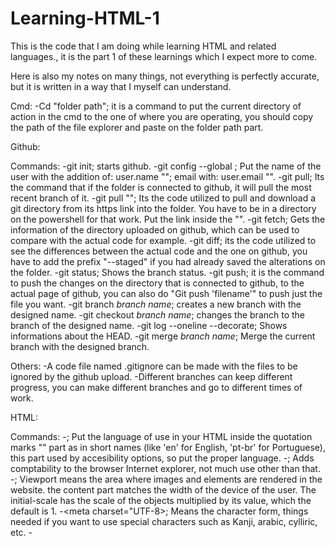 # Learning-HTML-1
This is the code that I am doing while learning HTML and related languages., it is the part 1 of these learnings which I expect more to come.

Here is also my notes on many things, not everything is perfectly accurate, but it is written in a way that I myself can understand.

Cmd:
-Cd "folder path"; it is a command to put the current directory of action in the cmd to the one of where you are operating, you should copy the path of the file explorer and paste on the folder path part.

Github:

 Commands:
-git init; starts github.
-git config --global ; Put the name of the user with the addition of: user.name ""; email with: user.email "".
-git pull; Its the command that if the folder is connected to github, it will pull the most recent branch of it.
-git pull ""; Its the code utilized to pull and download a git directory from its https link into the folder. You have to be in a directory on the powershell for that work.  Put the link inside the "".
-git fetch; Gets the information of the directory uploaded on github, which can be used to compare with the actual code for example.
-git diff; its the code utilized to see the differences between the actual code and the one on github, you have to add the prefix "--staged" if you had already saved the   alterations on the folder.
-git status; Shows the branch status.
-git push; it is the command to push the changes on the directory that is connected to github, to the actual page of github, you can also do "Git push 'filename'" to push just  the file you want.
-git branch *branch name*; creates a new branch with the designed name.
-git checkout *branch name*; changes the branch to the branch of the designed name.
-git log --oneline --decorate; Shows informations about the HEAD.
-git merge *branch name*; Merge the current branch with the designed branch.

 Others:
-A code file named .gitignore can be made with the files to be ignored by the github upload.
-Different branches can keep different progress, you can make different branches and go to different times of work.

HTML:

 Commands:
-<html lang="">; Put the language of use in your HTML inside the quotation marks "" part as in short names (like 'en' for English, 'pt-br' for Portuguese), this part used by  accesibility options, so put the proper language.
-<meta http-equiv="X-UA-Compatible" content="IE=edge">; Adds comptability to the browser Internet explorer, not much use other than that.
-<meta name="viewport" content="width=device-width, initial-scale=1.0">; Viewport means the area where images and elements are rendered in the website. the content part   matches the width of the device of the user. The initial-scale has the scale of the objects multiplied by its value, which the default is 1.
-<meta charset="UTF-8>; Means the character form, things needed if you want to use special characters such as Kanji, arabic, cylliric, etc.
-<title>; Is an element to define the name of your tab
-<p>; It is an element. Writes plainly inside your tab, by using two separate instances you create the phrases in different lines, it will never create paragraphs within the  same instance unless it has a <br> between it.
-<br>; It is a non-closed tag to breakdown lines inside <p>.
-<b>; It is an inline that turns whatever text inside it into Bold. <strong> is an alternative that works the same way.
-<i>; It is an inline that turns whatever text inside it into Italic. <em> is an alternative that works the same way.
-<u>; It is an inline that turns whatever text inside it into underlined. It is outdated by its CSS equivalent.
-<s>; It is an inline that turns whatever text inside it into strikethrough.
-<mark>; It is inline that turns whatever text inside it into highlighted words.
-<span>; It is the CSS equivalent that can work inline to change whatever text into something different.
-<pre>; It is an element that turns whatever words inside it into pre-formated text (The kind of text code is written as).
-<code>; It is an inline. It does the same as <pre> but it works inline.
-<blockquote>; It is an element that separates a block to the text written on it.
-<sup>; It is an inline turns whatever text inside it into a small text on the half above of the regular text (normally used to do things like 2^10 have the 10 being small at  the side of the 10).
--<sub>; It is an inline turns whatever text inside it into a small text on the half below of the regular text (normally used to do things chemical elements).
-<div>; It is an element. It creates a new block section of the HTML.
-<header>; It is an element made to refer to the structure that stays on top of the page, the difference is semantics for code structure.
-<main>; It is an element made to refer to the main contents of the page, the difference is semantics.
-<footer>; It is an element made to refer to the structure that stays on the bottom of the page, the difference is semantics for code structure.
-<aside>; It is an element made to refer to the structure that stays on the side of the page, the difference is semantics for code structure.
-<nav>; It is is an element that implements a navegation bar, a bar that works like a lateral list on the top of a website.
-<section id="">; It is an element made to refer to the sections inside a page.
-<article>; It is an element, you can use all semantic tags inside of it with it being separated from the main code.
-<!--  -->; Is the commentary function in HTML, on VSCode you can use ctrl+/ to easily form comments.
-<h1> to <h6>; It is an element and level of headers you can have, you have from 1 to 6, with all numbers between them, the higher the number, the smaller it is.
-<a href="">; It is an element to implement links, you put the link between the brackets and inside the element you write the text you want to have referencing to that link as  a hyperlink. It has the configurations: target=""; Which you can put the following between the brackets to do the following things: "_blank" creates a new tab to enter the   link, "_self" it is the default configuration which goes from the website into the link without changing tabs. 
 By putting "/" it will always go back to the main page.
 You can use the element <img src="" alt=""> inside it to refer to a clickeable image that will go to the desired link.
-<img src="" alt="">; It is an exception to the rule of having to close the tag. It creates an image in your tab.
 You can put the following configs inside it: 
 src=""; requests the directory/source and name of the image, where you put the directory and image file you plan to put in, alternatively you can paste the link of   the  image from the internet directly inside the src and it will work the same, write everything inside the quotations. 
 alt=""; is a description of the image you  uploaded. Extra configurations: 
 width=""; is the width size in pixels of your image, you must write the numbers of the pixels inside the quotations, if the height is not specified it will automatically  match the width in proportions, alternatively you can also utilize percentage of the header that the image will use as space, like "10%".
 height=""; works exactly like the width, but for height. By defining both height and width the image files will have the desired pixel size regardless of proportions.
-<figure>; It is an element that is normally used in code structure to put the element <img src="" alt=""> inside and have a clearer code.
-<figcaption; It is an element that is normally used in code structure to add captions to images inside the <figure> element.
-<ul>; It is an element that creates a list that is numbered, to insert items in it you have to utilize the element <li>.
-<ol>; It is an element that creates a list that is numbered, to insert items in it you have to utilize the element <li>.
-<li>; It is an element that is utilized in lists to be elements of the list, inside this element you can write what should appear in the list.
-<table>; It is an element that serves to form a table of contents. 
 You can put the following configs inside of it: 
 border =""; it is a config that adds a border around the   table with a different style based on the number put inside the "".
-<thead>; It is an element utilized to serve as the head of the <table> element.
-<tbody>; It is an element utilized to serve as the body of the <table> element.
-<tr>; It is an element that creates a row inside the parts of a <table> element.
-<th>; It is an element defines the name of the row inside <tr> element that is inside of a <thead>.
-<form>; It is an element that is utilized to create forms. 
 You can put the following configs inside of it: 
 action=""; its the action done when submited, when left empty it refreshes the page.
 method="";
-<input id="">; It is a non-closed tag that creates field to be filled by the user with many different configurations. 
 You can put the following configs inside of it:
 type=""; defines the types are to be put in, the following types can be used: "text", "password", "email", "number", "date", "time", "file", "url", "checkbox", "color",  "range" (scroll), "radio" (single choice checkbox), "reset" (clears all other letterboxes), "submit" 
 placeholder=""; puts a grey text for when the letterbox isn't being utilized, commonly used to indicate what should be written inside by the user.
-<label>; It is an element that is used to apply labels to other elements, what's written inside of it that will be applied.
 You can put the following configs inside of it:
 for=""; Refers to which element the label will be applied to, put the id of the element you want inside the "".
 value=""; Already sets a initial text inside the letterbox.
-<textarea>; It is an element that creates a big area to text to be put in, they have rows and columns that are configurable.
-<select>; It is a tag to give a list that will give options to the user to select. Utilize <option> inside it to put the options.
-<option>; It is utilized to details the options inside something. Value inside of it works similar to ID.
 You can put the following configs inside of it:
 disabled; You can put to grey out the option and put an option that can't be selected, you can also use: disabled selected; to make it be the default answer.
-<Style>; It is an element that works exactly as its CSS equivalent.
-<link>; Links to a .css file that will be utilized.

 Others:
-HTML must have these three in order <HTML>,<Head>, and <Body>.
-You can just type HTML and press tab on VSCode to get the presets, you can also just type "!" to do the same.
-All elements must end with an equivalent </element>, it is noticeable that all details and configurations of the element, stay just in the first part.
-Shift+alt+down arrow = Duplicates the line to the line below.
-If you type just "element*number" without quotation marks and press tab, it will create the desired number of element.
-Inline are codes that are formated like elements, but are meant to be written inside elements, they do things like change the text inside the elements.
-None of the elements require an: id =""; but it is good to always give them ids so they can be reffered to by other elements.
-To elements be identified by javascript, you need to add: name=""; to the element.
-You can put: class""; inside the elements to define classes on the tags and elements.

CSS:

Others:
 On CSS, different from HTML, remember to always add ";" at the end of the commands.

 Hexadecimal colors works like this: The first two digits represent the red, the second the green, the third the blue, instead of numbers, for a stronger color you can use      letters from A to F in the hexadecimal, with FF being the full color, always the first digit of a color pair is the one that has to have the stronger tone.

 To work with classes in CSS, you have to add a "." on the start of them when writing them down, otherwise it will only work with elements.

 You can utilize "*" like a configurable class to change things in CSS itself.

 You can utilize "," to refer to many classes, just like doing normal classes, but adding the comma and the new element to the side.

 You can utilize .class element; to refer solely to the element inside this class.

 More than a single h1 can give conflicts on the search engines.

 You can utilize a blank div with established width and height to create space.

 Elements needs to have the display:inline-block configuration to fit at the side of each other, images have that configuration by default.

 "element.class" is a semantic utilized to search an element whose the class is the class put in, the reverse of "class element".

 General size definitions with the "n" being the desired number and the space being something that should be ignored: n px (where px is the number of pixels), n rem (rem is a   size that considers the size of the :root as a base, with  the number in it being the multiplier of that original number), n em (It ignores the root and takes whatever are     the  new base value), n vh/n vw (Is the size full based on the user configuration, note that the number works in percentage in  this case, vh is for height and vw is for  width), n fr(is a flexible unit, that will work depending on the space the other elements at its side occupy).

 calc(); is the way to make values become calculus, you can do things like (100vh - 7rem) and the result is the number that will be applied, you use that on options  that   requires numbers, you can utilize extra parenthesis inside of it to make extra calculus like (100 - (7 * 2rem)).

 To reference ids utilize "#id" without the quotations, much like ".class".

 To reference to (data-placholdername ="") for attributes, utilize [data-placeholdername =""], you can also select all of the attributes inside the tag with the following     syntax: [data-placeholdername] .

Configurations of css:
 General configs:
 style=""; You can use the following configurations inside style or make a CSS with the following.

 width: ; defines the width of the element, you can input the number of pixels like "100px", or you can put the percentage of the element you want displayed like "100%" do      note that normaly putting both width and height in 100%  makes the an image invisible.

 height: ; defines the height of the element you can input the number of pixels like "100px", or you can put the percentage of the element you want displayed like "100%", do    note that normaly putting both width and height in 100% makes the an image invisible.

 min-width: ; Defines the minimum width which can be increased by other properties, such as writing a longer text than the box can fit.

 min-height: ; Defines the minimum height which can be increased by other properties, such as writing a longer text than the box can fit.

 color: ; Defines the color of the text or element.

 opacity: ; Defines the opacity of the element, the default is 1. The main difference between opacity 0 and visibility:hidden, is that opacity 0 elements remains interative.
 
 visibility: ; Defines the visibility of the element.

 margin: ; Defines the size of the margins in your element (can be used inside the "*").

 :root; is a pseudo-class that will give configs that will be based by other classes.

 a:visited; Applies the desired changes inside the brackets to the link once it is visited.

 a:hover; Applies the desired changes inside the brackets to the link once the mouse hovers over it, must always be put after the link and after the visited setting.

 *insert config here*:first-child; Applies the config to the first element, this must be put with a config first on it, on the insert a config here part.

 *insert config here*:nth-child(); Inside of it the () you can utilize the variable "n", where the default base of n 0, each of the elements in your config are numbered from 0  and counting, the n will affect all elements the count on it  reaches, you can also just use numbers without the n to affect only the element of the number.

 border: ; You can create a border on the element, with the first value being how thick it is, and the being its state, for it to show regurlaly put it as: solid; and the       third is its color.

 display: ; Change how the element occupies the space, block (is the default for most including divs, makes it occupy the entire width where it is not letting other elements    stay at its side), inline-block(allows other elements to stay at its side as long as the width fits without entering the div), inline(allows other elements to stay at it       side and it gets pushed out of screen by the other elements if they are too big), "none" removes the visual of the element and any space it occupies, "flex" (changes it to     the default configurations of the flex display, you can use flex-wrap to adjust its settings), grid (Enters in grid mode, which like flex, has many unique options and   configs, it also changes the organization slightly). Note that sometimes that can change the position of the element.

 padding: ; Put the quantity of padding you want in the image, padding grows the element and creates distance between things inside of it as well, such as texts inside divs.

 margin: ; Distances the element from everything by the amount put into it. You can also use the option: auto (for automatic margin from the corner of the screen).

 border-radius: ; Cut the edges of the border by the amount put inside of it.

 box-sizing: ; Changes the size of the boxes and fixes them, very useful to correct padding. You can use the config:border-box; to set it to the exact borders of the box.

 position: ; Defines the position of the element. absolute (ignores any space restrictions and puts the element where it is initially expected to be), relative (puts the        element in a relative position to its surroundings), static (it is not affected by pushing of top ; bottom ; etc, it is the default), fixed (makes the element be fixed on the  screen and follows the scroll), stick (makes the element fixed from the stablished direction), flex (It makes the space being occupied to be modular, by default it will have   all elements inside it to fix in one line).

 float: ; is an outdated alternative to position, it works the same way.

 top: ; left ; right ; bottom ; All of them pushes the element from the toward the set direction by the set amount, position can't be static for it to work.
 z-index: ; defines the priority of the element. In case the element is sticky, it will say how the element will stick to the screen.
 
 gap: ; Is utilized to define the size of the gap between elements, the first number is height, the second is width.

 order: ; Changes the order of the element, normally utilized with nth-child to select a specific element among many. Input the number where you want the element in, if you     put a non-utilized negative number the element will become first. You have to define the order of each element individualy as the default of all of them is 0.

 transform: ; Changes the element with properties, such as: scale()[Multiplies the scale of the element by the number inside], rotate[Rotates the element by the number    inside], translateY[Moves the amount in Y], translateX[same thing but X].

 transition: ; Animates the transition of states of an element, must be put in the entire element, put first the seconds (you can write it as 1s for example) and then the       transition animation of choice, you can also put the characteristic you want to change in the first space to change only that specific characteristic.

 minmax(minNumber, maxNumber); Can be used in cases where numbers are input to dictate their minimum and maximum.

 repeat(numberOfRepeats, input); Repeats the input for the next elements based on the number of repeats, ex: repeat(3, 30px) will make the next 3 elements have 30px of size.

 Font configs:
 font-size: ; Size of the font in pixels.
 font-weight: ; Makes the font as thick as the number of the input.
 font-style: ; Puts your font in the desired style like Italic for example, this does not change your font to another font type.
 text-decoration: ; Can add new details to your text, such as strikethrough, underline, and many others.
 text-transform: ; Can be utilized to turn the entire text into Uppercase, Lowercase, or even automatically Capitalize letters as they should.
 text-align: ; Changes the position of your text, such as "center","left","right","justify".
 text-family: ; Changes the family of the font to the one asigned, Such as "Arial", "Times New Roman", etc. You can put commas and add other fonts to put options of fonts that  will be searched in the computer in case the first font  is  not found. You can put more fonts by linking them in the original HTML with <link rel="preconnect" href=""         crossorigin>; where you insert the url of the font in the href. You can find these line of commands automatically on  Google  Fonts https://fonts.google.com. These links must  be put inside the <head>.
 text-indent: ; Creates a space between the left side and the first word of the text, used normally to start new paragraphs. The size is measured in pixels.


 Background configs:
 background-color: ;defines the color of the background.
 
 background-image url(''); Utilized to put images on the background from the following url, you can use the command without url to put images from the directory.
 
 background-size: ; Changes the size of the image, normally needs to be used to fit in the defined width and height. Certain commands can be used with it like: "cover" (which   will automatically resize the image, but in case  the  proportion of the image does fit the width and height, it will cut the image), "contain" (will always displays the       images  on the proportionate size that fit in, but it will also always repeat them to fit the blank space unless prompted to not do so).
 
 background-repeat: no-repeat; Turns off the repeat of images on uses like "contain".

 background-position: ; Positions your background on the desired place, such as "center".

 background-attachment: ; Attaches the background so it will always be displayed in some way, it can be configured in many ways such as "fixed".


 Table configs:
 border-collapse: ""; Changes the type of the border, there is other types such as "Separate", "Collapse", etc.


 List configs:
 padding-*insert direction*: ; Defines the amount of pixels from the list markers, important because some markers are too close.

 list-style: ; Replaces the markers that stays at the left side of the list. none(Removes all markers but maintains padding-left), circle (changes them for a circle),           decimal-leading-zero (adds a zero to the start of two digit numbers  in ordened lists), roman (changes the list numbers to Roman numbers in ordered lists).


 @media configs:
 @media ; Refers to which properties/situations/devices will have special conditions, such as when printing the page with @media print.

 @media screen ; can be utilized with additionals after putting an "and" like: (min-width) [To influence in the minimum width of screen].
 
 @media print ; refers to the situation when the page is being printed.


 Button configs:
 button; Tag of button, you can put configs like: onClick=() [To define what happens on click, you can put a function in ReactJS]

 cursor: ; Defines the cursor hovering over the button.

 
 Animation configs:
 @keyframe; Refers to animations, the name after it will be the name utilized by Animation: ; put inside of it the properties that it will diplay through the animation in     percentage, like "0%{}" for start and "100%{}" for end, put things inside the brackets like regular.
 
 animation: ; Controls the animations, use it like this: keyframeName secondsOfTheAnimation numberOfLoop. Must be put on the main element and not one of its states.

 animation-fill-mode: ;

 animation-direction: ; Tells the direction the animation will follow, such as: alternate(Will alternate between the animation going towards the 100% or the 0%).


 Grid configs:
 grid-template-columns: ; It chooses a template pattern for the columns, such things can also be values. Each value that is input is the values that will that will dictate the  each amount each  will occupy, inputing none will leave the default. It also sets the quantity if the number of rows wasn't set before it.

 grid-template-rows: It chooses a template pattern for the rows, such things can also be values. Each value that is input is the values that will dictate the each amount each   will occupy, inputing none will leave the default. It also sets the quantity if the number of columns wasn't set before it.

 grid-area: insertName; To assign the ID of a grid area to an element, put it inside of an element, replace the name

 grid-template-areas: ; By writing the quantity of lines in it (blank by writing just rows with "") you define the amount of lines there is it, by utilizing the following    configuration: grid-template-areas-nameOfArea (Where the name of the area was set in grid-area). To address to areas with grid-template-areas: ; inside of it, put the rows in  order of apparence you want from top to down, and write from left to right the name of the grid-area defined before without commas between them, such as "area1 area2 area3",  you can also use a "." to give a blank space, the "." has a default flexible value, but by using gap in the same class you will define the amount of gap from the ".", not  that you don't need to write the extra quotation marks to utilize the ".", these define the amount of space each element in it occupy in display. The number of all collumns  and rows must be the same  throughout all the lines defined by it. Elements in the rows also can't reappear once they are gone in one of the rows.


 row-gap: ; Specifies the gap size between rows of the grid.

 column-gap: ; Specifies the gap size between columns of the grid.


 flex configs:
 flex-wrap: ; Utilized with position or display flex, with position it adjusts the element to be able to break lines, with display, it can be used to make a flex display that   needs configuration. You can use configurations such as: wrap (Adjusts so the elements only wrap when the display by the user is small enough to require wrapping, which        means that the elements only break lines when the user has a small enough display), wrap-reverse (Inverts the order of the rows), nowrap (Its the default, which makes so       there is no line break and instead it makes the elements create a scroll when they don't fit), flex-end(Pushes all items the most to the right of the screen),.

 flex-direction: ; Makes so you can change the element in the direction your want, there is config such as: column (Extends through the entire screen width), column-reverse     (like the logic of the wrap-reverse, it works like columns, but it reverses the order of the elements), row-reverse (Elements are displayed from right to left), flex-end       (Pushes all items the to the most right side of the screen), flex-start(Pushes all items to the most left of the screen), etc.

 flex-flow: ; Combines the use of flex-wrap and flex-direction, with the first input being of flex-wrap, and the second being of flex-direction.

 flex-basis: ; Modifies the space the elements take in the display. Input the amount in the desired quantity.

 flex: ; Makes the elements occupy all space available with the weight of the number typed.

 justify-items: ; Will adjust the position of the items based on the position you choose on the configs and your configuration on flex-flow/direction/wrap, such as:  Center,    left, flex-end(Pushes all items the most to the right of the screen), flex-start(Pushes all items to the most left of the screen), etc.

 justify-content: ; Will adjust the position of the contents based on the position you choose on the configs and your configuration on flex-flow/direction/wrap, such  as:       Center, left, flex-end(Pushes all items the most to the right of the screen), etc. This works on the main axis.

 align-items: ; Align the items to occupy the designed space, Configs such as: Center, etc. This affects on the secondary axis. Can be used to correct flex-flow.

 align-content ; Align the content to occupy the designed space, Configs such as: Center, etc. This affects on the secondary axis. Can be used to correct flex-flow.

Javascript:

 Commands:
 let VarName = ; defines the value of the variable.


ReactJS:

 Other:
 "npm create vite" You can create a new ReactJS project by using the command in the powershell on visual studio code
 "npm run dev" Executes the project and gives you the URL to access the project
 You can open the file easily by browsin the folder, or by utilizing "code ." on the powershell for the Visual Studio code do it automatically.
 The folder "Node Modules" has all the dependencies of your project.
 The folder "public" has the .svg for the logo of Vite.
 The folder "src" is where the source code is.
 "main.jsx" is the entry point of the project, if it has a import that does not exist anymore it will break the project.
 The project comes automatically with two .css for styling, you can delete them and make your own or just delete their contents.
 "assets" is the folder inside src where most of you code will be.
 React.js works like a mix of Javascript and HTML, where there is functions and classes, but its contents and commands can work with HTML, remember that the first letter  should be uppercase.
 You can create components like tags in HTML "<InsertNameHere />" and then you can call them by using "InsertNameHere" on functions and such.
 It is a good pratice to always create only one component by archive.
 To export your functions to be used by other archives do "export default FunctionName" in the end of the file out of the bracket.
 To import files, write import on the very start of the file, just like in c#.
 To create properties, attribute first a name for the main root where the properties will be like "function FunctionName(rootName), then access them inside the function by    utilizing (rootName.propertyName).
 You can modify properties by utilizing <ComponentName property='value' />.
 You have to import the useState to update constants, the command is: import { use state } from 'react'. You also need to export your function in the start of the file.
 On ReactJS, the if works like this: "{ varName > number ? element/action : whatHappensIfElse}" in this everything before the ? is the condition, and everything after is what   happens when these conditions are fulfilled, and after : is the if else, in these ifs you also don't use >= <= but just > and <.
 To put a list, you can use <li> but attributing ids to it, or to use functions, you attribute ids and values in it, values being the content and ids being their   identification.
 Collateral effects are: Hooking information from website, filtering information, executing a functions in a certain time or each certain time.
 To compare variables you have to do: var1.valuevar1.toLowerCase().includes.(var2.toLowerCase()), you can do if and else as normal too.

 Commands:
 <input> Commands:
 <input>; it is a tag that defines that everything inside is an input to be recognized by the system.
 value={variableOfTheInput}; Defines the value of the input, must be defined to be used by onChange, you should define the variable before as "const [variableOfTheInput,  setVariableOfTheInput] = ''.
 onChange={(e) => setVariableOfTheInput (e.target.value)}; gets what is written by the function that inputs value and puts it in the variable, you need to set the value before  it, the "e" supposedly can have any name.
 variable.toLowerCase; Changes everything to lower case.
 useEffect{()} ; Use the "() => {}" to equal what will happens with use as a function, in the end of it add the value that must be called back.
